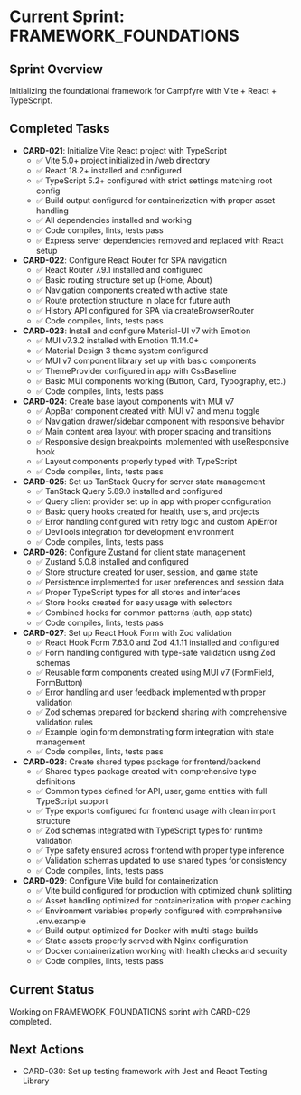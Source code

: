 # Current Sprint: FRAMEWORK_FOUNDATIONS

## Sprint Overview

Initializing the foundational framework for Campfyre with Vite + React + TypeScript.

## Completed Tasks

- **CARD-021**: Initialize Vite React project with TypeScript
  - ✅ Vite 5.0+ project initialized in /web directory
  - ✅ React 18.2+ installed and configured
  - ✅ TypeScript 5.2+ configured with strict settings matching root config
  - ✅ Build output configured for containerization with proper asset handling
  - ✅ All dependencies installed and working
  - ✅ Code compiles, lints, tests pass
  - ✅ Express server dependencies removed and replaced with React setup
- **CARD-022**: Configure React Router for SPA navigation
  - ✅ React Router 7.9.1 installed and configured
  - ✅ Basic routing structure set up (Home, About)
  - ✅ Navigation components created with active state
  - ✅ Route protection structure in place for future auth
  - ✅ History API configured for SPA via createBrowserRouter
  - ✅ Code compiles, lints, tests pass
- **CARD-023**: Install and configure Material-UI v7 with Emotion
  - ✅ MUI v7.3.2 installed with Emotion 11.14.0+
  - ✅ Material Design 3 theme system configured
  - ✅ MUI v7 component library set up with basic components
  - ✅ ThemeProvider configured in app with CssBaseline
  - ✅ Basic MUI components working (Button, Card, Typography, etc.)
  - ✅ Code compiles, lints, tests pass
- **CARD-024**: Create base layout components with MUI v7
  - ✅ AppBar component created with MUI v7 and menu toggle
  - ✅ Navigation drawer/sidebar component with responsive behavior
  - ✅ Main content area layout with proper spacing and transitions
  - ✅ Responsive design breakpoints implemented with useResponsive hook
  - ✅ Layout components properly typed with TypeScript
  - ✅ Code compiles, lints, tests pass
- **CARD-025**: Set up TanStack Query for server state management
  - ✅ TanStack Query 5.89.0 installed and configured
  - ✅ Query client provider set up in app with proper configuration
  - ✅ Basic query hooks created for health, users, and projects
  - ✅ Error handling configured with retry logic and custom ApiError
  - ✅ DevTools integration for development environment
  - ✅ Code compiles, lints, tests pass
- **CARD-026**: Configure Zustand for client state management
  - ✅ Zustand 5.0.8 installed and configured
  - ✅ Store structure created for user, session, and game state
  - ✅ Persistence implemented for user preferences and session data
  - ✅ Proper TypeScript types for all stores and interfaces
  - ✅ Store hooks created for easy usage with selectors
  - ✅ Combined hooks for common patterns (auth, app state)
  - ✅ Code compiles, lints, tests pass
- **CARD-027**: Set up React Hook Form with Zod validation
  - ✅ React Hook Form 7.63.0 and Zod 4.1.11 installed and configured
  - ✅ Form handling configured with type-safe validation using Zod schemas
  - ✅ Reusable form components created using MUI v7 (FormField, FormButton)
  - ✅ Error handling and user feedback implemented with proper validation
  - ✅ Zod schemas prepared for backend sharing with comprehensive validation rules
  - ✅ Example login form demonstrating form integration with state management
  - ✅ Code compiles, lints, tests pass
- **CARD-028**: Create shared types package for frontend/backend
  - ✅ Shared types package created with comprehensive type definitions
  - ✅ Common types defined for API, user, game entities with full TypeScript support
  - ✅ Type exports configured for frontend usage with clean import structure
  - ✅ Zod schemas integrated with TypeScript types for runtime validation
  - ✅ Type safety ensured across frontend with proper type inference
  - ✅ Validation schemas updated to use shared types for consistency
  - ✅ Code compiles, lints, tests pass
- **CARD-029**: Configure Vite build for containerization
  - ✅ Vite build configured for production with optimized chunk splitting
  - ✅ Asset handling optimized for containerization with proper caching
  - ✅ Environment variables properly configured with comprehensive .env.example
  - ✅ Build output optimized for Docker with multi-stage builds
  - ✅ Static assets properly served with Nginx configuration
  - ✅ Docker containerization working with health checks and security
  - ✅ Code compiles, lints, tests pass

## Current Status

Working on FRAMEWORK_FOUNDATIONS sprint with CARD-029 completed.

## Next Actions

- CARD-030: Set up testing framework with Jest and React Testing Library
